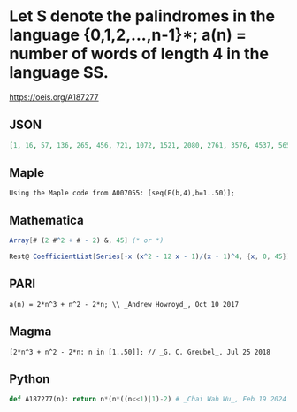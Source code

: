 # Let S denote the palindromes in the language \{0,1,2,\.\.\.,n\-1\}\*; a\(n\) \= number of words of length 4 in the language SS\.
https://oeis.org/A187277
## JSON
```JSON
[1, 16, 57, 136, 265, 456, 721, 1072, 1521, 2080, 2761, 3576, 4537, 5656, 6945, 8416, 10081, 11952, 14041, 16360, 18921, 21736, 24817, 28176, 31825, 35776, 40041, 44632, 49561, 54840, 60481, 66496, 72897, 79696, 86905, 94536, 102601, 111112, 120081, 129520, 139441, 149856, 160777, 172216, 184185]
```
## Maple
```Maple
Using the Maple code from A007055: [seq(F(b,4),b=1..50)];
```
## Mathematica
```Mathematica
Array[# (2 #^2 + # - 2) &, 45] (* or *)
```
```Mathematica
Rest@ CoefficientList[Series[-x (x^2 - 12 x - 1)/(x - 1)^4, {x, 0, 45}], x] (* _Michael De Vlieger_, Oct 10 2017 *)
```
## PARI
```PARI
a(n) = 2*n^3 + n^2 - 2*n; \\ _Andrew Howroyd_, Oct 10 2017
```
## Magma
```Magma
[2*n^3 + n^2 - 2*n: n in [1..50]]; // _G. C. Greubel_, Jul 25 2018
```
## Python
```Python
def A187277(n): return n*(n*((n<<1)|1)-2) # _Chai Wah Wu_, Feb 19 2024
```
